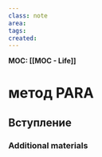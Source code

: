 ```yaml
---
class: note
area:
tags:
created:
---
```

**MOC: [[MOC - Life]]**

# метод PARA

## Вступление



### Additional materials
